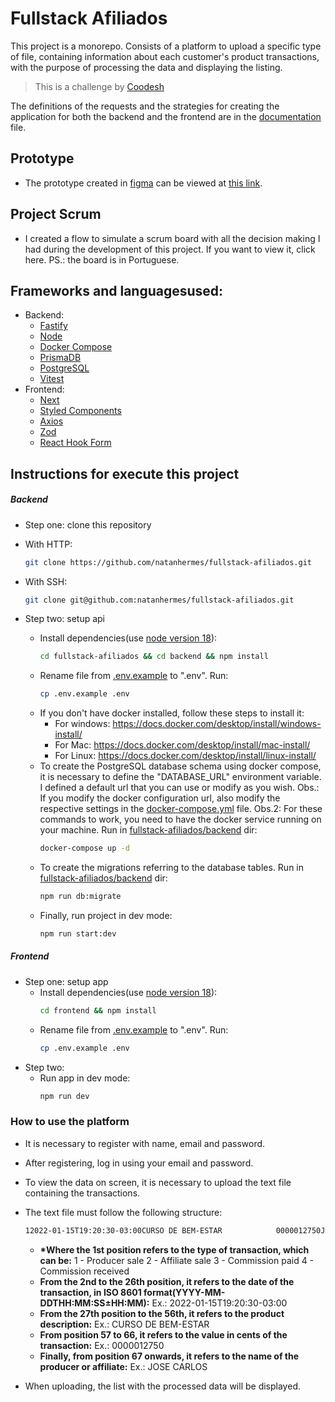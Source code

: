 # Fullstack Afiliados

This project is a monorepo. Consists of a platform to upload a specific type of file, containing information about each customer's product transactions, with the purpose of processing the data and displaying the listing.

> This is a challenge by [Coodesh](https://coodesh.com/)

The definitions of the requests and the strategies for creating the application for both the backend and the frontend are in the [documentation](docs/README.md) file.

## Prototype

- The prototype created in [figma](https://www.figma.com) can be viewed at [this link](https://www.figma.com/file/ejQP2VeqcOPoucWYJoitTn/Afiliados?node-id=0-1&t=z3dBYz7y0SRYsTRu-0).

## Project Scrum

- I created a flow to simulate a scrum board with all the decision making I had during the development of this project. If you want to view it, click here.
  PS.: the board is in Portuguese.

## Frameworks and languages ​​used:

- Backend:
  - [Fastify](https://www.fastify.io/docs/latest/Guides/Getting-Started/)
  - [Node](https://nodejs.org/)
  - [Docker Compose](https://docs.docker.com/compose/)
  - [PrismaDB](https://www.prisma.io/docs/getting-started)
  - [PostgreSQL](https://www.postgresql.org/)
  - [Vitest](https://vitest.dev/guide/)
- Frontend:
  - [Next](https://nextjs.org/docs)
  - [Styled Components](https://styled-components.com/docs/basics#getting-started)
  - [Axios](https://axios-http.com/ptbr/docs/intro)
  - [Zod](https://zod.dev/)
  - [React Hook Form](https://react-hook-form.com/get-started/)

## Instructions for execute this project

##### Backend

- Step one: clone this repository

- With HTTP:

  ```sh
  git clone https://github.com/natanhermes/fullstack-afiliados.git
  ```

- With SSH:

  ```sh
  git clone git@github.com:natanhermes/fullstack-afiliados.git
  ```

- Step two: setup api
  - Install dependencies(use [node version 18](https://nodejs.org/en/download)):
    ```sh
    cd fullstack-afiliados && cd backend && npm install
    ```
  - Rename file from [.env.example](/backend/.env.example) to ".env".
    Run:
    ```sh
    cp .env.example .env
    ```
  - If you don't have docker installed, follow these steps to install it:
    - For windows: https://docs.docker.com/desktop/install/windows-install/
    - For Mac: https://docs.docker.com/desktop/install/mac-install/
    - For Linux: https://docs.docker.com/desktop/install/linux-install/
  - To create the PostgreSQL database schema using docker compose, it is necessary to define the "DATABASE_URL" environment variable. I defined a default url that you can use or modify as you wish.
    Obs.: If you modify the docker configuration url, also modify the respective settings in the [docker-compose.yml](./backend/docker-compose.yml) file.
    Obs.2: For these commands to work, you need to have the docker service running on your machine.
    Run in [fullstack-afiliados/backend](/backend/) dir:
    ```sh
    docker-compose up -d
    ```
  - To create the migrations referring to the database tables.
    Run in [fullstack-afiliados/backend](/backend/) dir:
    ```sh
    npm run db:migrate
    ```
  - Finally, run project in dev mode:
    ```sh
    npm run start:dev
    ```

##### Frontend

- Step one: setup app
  - Install dependencies(use [node version 18](https://nodejs.org/en/download)):
    ```sh
    cd frontend && npm install
    ```
  - Rename file from [.env.example](/backend/.env.example) to ".env".
    Run:
    ```sh
    cp .env.example .env
    ```
- Step two:
  - Run app in dev mode:
    ```sh
    npm run dev
    ```

### How to use the platform

- It is necessary to register with name, email and password.

- After registering, log in using your email and password.

- To view the data on screen, it is necessary to upload the text file containing the transactions.

- The text file must follow the following structure:

  ```txt
  12022-01-15T19:20:30-03:00CURSO DE BEM-ESTAR            0000012750JOSE CARLOS
  ```

  - **\*Where the 1st position refers to the type of transaction, which can be:**
    1 - Producer sale
    2 - Affiliate sale
    3 - Commission paid
    4 - Commission received
  - **From the 2nd to the 26th position, it refers to the date of the transaction, in ISO 8601 format(YYYY-MM-DDTHH:MM:SS±HH:MM):**
    Ex.: 2022-01-15T19:20:30-03:00
  - **From the 27th position to the 56th, it refers to the product description:**
    Ex.: CURSO DE BEM-ESTAR
  - **From position 57 to 66, it refers to the value in cents of the transaction:**
    Ex.: 0000012750
  - **Finally, from position 67 onwards, it refers to the name of the producer or affiliate:**
    Ex.: JOSE CARLOS

- When uploading, the list with the processed data will be displayed.
